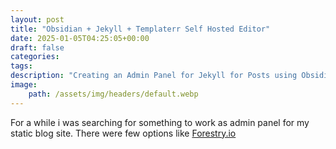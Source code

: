 ```yaml
---
layout: post
title: "Obsidian + Jekyll + Templaterr Self Hosted Editor"
date: 2025-01-05T04:25:05+00:00
draft: false
categories:
tags: 
description: "Creating an Admin Panel for Jekyll for Posts using Obsidian"
image:
	path: /assets/img/headers/default.webp
---
```


For a while i was searching for something to work as admin panel for my static blog site. There were few options like [Forestry.io]()
